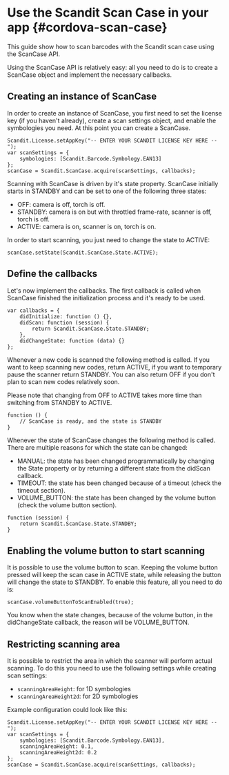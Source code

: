 Use the Scandit Scan Case in your app      {#cordova-scan-case}
=========================================

This guide show how to scan barcodes with the Scandit scan case using the ScanCase API.

Using the ScanCase API is relatively easy: all you need to do is to create a ScanCase object and implement
the necessary callbacks.

## Creating an instance of ScanCase

In order to create an instance of ScanCase, you first need to
set the license key (if you haven't already), create a scan settings object, and
enable the symbologies you need. At this point you can create a ScanCase.

~~~~~~~~~~~~~~~~{.java}
Scandit.License.setAppKey("-- ENTER YOUR SCANDIT LICENSE KEY HERE --");
var scanSettings = {
    symbologies: [Scandit.Barcode.Symbology.EAN13]
};
scanCase = Scandit.ScanCase.acquire(scanSettings, callbacks);
~~~~~~~~~~~~~~~~

Scanning with ScanCase is driven by it's state property.
ScanCase initially starts in STANDBY and can be set to one of the following three states:
- OFF: camera is off, torch is off.
- STANDBY: camera is on but with throttled frame-rate, scanner is off, torch is off.
- ACTIVE: camera is on, scanner is on, torch is on.

In order to start scanning, you just need to change the state to ACTIVE:

~~~~~~~~~~~~~~~~{.java}
scanCase.setState(Scandit.ScanCase.State.ACTIVE);
~~~~~~~~~~~~~~~~

## Define the callbacks

Let's now implement the callbacks. The first callback is called when ScanCase finished the initialization process and it's ready to be used.

~~~~~~~~~~~~~~~~{.java}
var callbacks = {
    didInitialize: function () {},
    didScan: function (session) {
        return Scandit.ScanCase.State.STANDBY;
    },
    didChangeState: function (data) {}
};
~~~~~~~~~~~~~~~~

Whenever a new code is scanned the following method is called.
If you want to keep scanning new codes, return ACTIVE, if you want to
temporary pause the scanner return STANDBY.
You can also return OFF if you don't plan to scan new codes relatively soon.

Please note that changing from OFF to ACTIVE takes more time
than switching from STANDBY to ACTIVE.

~~~~~~~~~~~~~~~~{.java}
function () {
    // ScanCase is ready, and the state is STANDBY
}
~~~~~~~~~~~~~~~~

Whenever the state of ScanCase changes the following method is called.
There are multiple reasons for which the state can be changed:
- MANUAL: the state has been changed programmatically by changing the State property
  or by returning a different state from the didScan callback.
- TIMEOUT: the state has been changed because of a timeout (check the timeout section).
- VOLUME_BUTTON: the state has been changed by the volume button (check the volume button section).

~~~~~~~~~~~~~~~~{.java}
function (session) {
    return Scandit.ScanCase.State.STANDBY;
}
~~~~~~~~~~~~~~~~

## Enabling the volume button to start scanning

It is possible to use the volume button to scan.
Keeping the volume button pressed will keep the scan case in ACTIVE state,
while releasing the button will change the state to STANDBY.
To enable this feature, all you need to do is:

~~~~~~~~~~~~~~~~{.m}
scanCase.volumeButtonToScanEnabled(true);
~~~~~~~~~~~~~~~~

You know when the state changes, because of the volume button, in the didChangeState callback,
the reason will be VOLUME_BUTTON.

<!-- ## Using timeouts to switch state

It is possible to switch from one state to another one automatically after a specific timeout.
This could be useful, for instance, to switch the scanner off after a long time of inactivity in order to save power.

The following code changes the state from STANDBY to OFF after approximately 60 seconds.

*Swift*
~~~~~~~~~~~~~~~~{.m}
scanCase.setTimeout(60, from: .standby, to: .off)
~~~~~~~~~~~~~~~~
You know when the state changes because of a timeout in SBSScanCaseDelegate::scanCase:didChangeState:reason:,
the reason will be SBSScanCaseStateChangeReasonTimeout.

You could, for instance, display an alert to inform the user that the scanned has been switched off:

*Swift*
~~~~~~~~~~~~~~~~{.m}
func scanCase(_ scanCase: SBSScanCase, didChange state: SBSScanCaseState, reason: SBSScanCaseStateChangeReason) {
    switch state {
    case .standby: break
    case .active: break
    case .off:
        DispatchQueue.main.async {
            if reason == SBSScanCaseStateChangeReason.timeout {
                let alertTitle = "State changed to SBSScanCaseStateOff to save power"
                let alertController = UIAlertController(title: alertTitle, message: nil, preferredStyle: .alert)
                let okAction = UIAlertAction(title: "OK", style: .default)
                alertController.addAction(okAction)
                self.present(alertController, animated: true)
            }
        }
    }
}
~~~~~~~~~~~~~~~~ -->

## Restricting scanning area

It is possible to restrict the area in which the scanner will perform actual scanning. To do this you need to use the following settings while creating scan settings:
- `scanningAreaHeight`: for 1D symbologies
- `scanningAreaHeight2d`: for 2D symbologies

Example configuration could look like this:

~~~~~~~~~~~~~~~~{.java}
Scandit.License.setAppKey("-- ENTER YOUR SCANDIT LICENSE KEY HERE --");
var scanSettings = {
    symbologies: [Scandit.Barcode.Symbology.EAN13],
    scanningAreaHeight: 0.1,
    scanningAreaHeight2d: 0.2
};
scanCase = Scandit.ScanCase.acquire(scanSettings, callbacks);
~~~~~~~~~~~~~~~~
